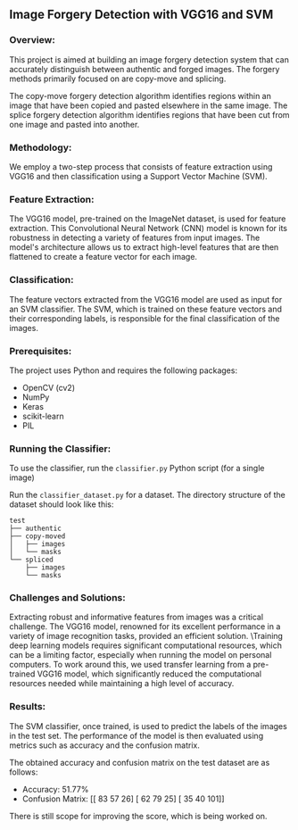 ## **Image Forgery Detection with VGG16 and SVM**



### **Overview:**

This project is aimed at building an image forgery detection system that can accurately distinguish between authentic and forged images. The forgery methods primarily focused on are copy-move and splicing.

The copy-move forgery detection algorithm identifies regions within an image that have been copied and pasted elsewhere in the same image. The splice forgery detection algorithm identifies regions that have been cut from one image and pasted into another.



### **Methodology:**

We employ a two-step process that consists of feature extraction using VGG16 and then classification using a Support Vector Machine (SVM).



### **Feature Extraction:**

The VGG16 model, pre-trained on the ImageNet dataset, is used for feature extraction. This Convolutional Neural Network (CNN) model is known for its robustness in detecting a variety of features from input images. The model's architecture allows us to extract high-level features that are then flattened to create a feature vector for each image.



### **Classification:**

The feature vectors extracted from the VGG16 model are used as input for an SVM classifier. The SVM, which is trained on these feature vectors and their corresponding labels, is responsible for the final classification of the images.



### **Prerequisites:**

The project uses Python and requires the following packages:

+ OpenCV (cv2)
+ NumPy
+ Keras
+ scikit-learn
+ PIL



### **Running the Classifier:**

 To use the classifier, run the `classifier.py` Python script (for a single image)

 Run the `classifier_dataset.py` for a dataset. The directory structure of the dataset should look like this:
```
test
├── authentic
├── copy-moved
│   ├── images
│   └── masks
└── spliced
    ├── images
    └── masks

```

### **Challenges and Solutions:**

Extracting robust and informative features from images was a critical challenge. The VGG16 model, renowned for its excellent performance in a variety of image recognition tasks, provided an efficient solution. \Training deep learning models requires significant computational resources, which can be a limiting factor, especially when running the model on personal computers. To work around this, we used transfer learning from a pre-trained VGG16 model, which significantly reduced the computational resources needed while maintaining a high level of accuracy.



### **Results:**

The SVM classifier, once trained, is used to predict the labels of the images in the test set. The performance of the model is then evaluated using metrics such as accuracy and the confusion matrix.

The obtained accuracy and confusion matrix on the test dataset are as follows:
+ Accuracy: 51.77%
+ Confusion Matrix:
 [[ 83  57  26]
 [ 62  79  25]
 [ 35  40 101]]

There is still scope for improving the score, which is being worked on.


